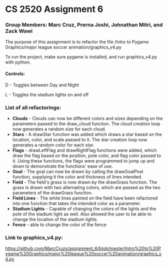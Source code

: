 # CS 2520 Assignment 6
### Group Members: Marc Cruz, Prerna Joshi, Johnathan Mitri, and Zack Wawi

The purpose of this assignment is to refactor the file /Intro to Pygame Graphics/major league soccer animation/graphics_v4.py

To run the project, make sure pygame is installed, and run graphics_v4.py with python. 

#### Controls:
D - Toggles between Day and Night

L - Toggles the stadium lights on and off

### List of all refactorings:
- **Clouds** - Clouds can now be different colors and sizes depending on the parameters passed to the draw_cloud function. The cloud creation loop now generates a random size for each cloud.
- **Stars** - A drawStar function was added which draws a star based on the location, color, and scale passed to it. The star creation loop now generates a random color for each star. 
- **Flags** - drawLeftFlag and drawRightFlag functions were added, which draw the flag based on the position, pole color, and flag color passed to it. Using these functions, the flags were programmed to jump up and down to demonstrate the functions' ease of use. 
- **Goal** - The goal can now be drawn by calling the drawGoalPost function, supplying it the color and thickness of lines intended. 
- **Field** - The field's grass is now drawn by the drawGrass function. The grass is drawn with two alternating colors, which are passed as the two parameters of the drawGrass function.
- **Field Lines** - The white lines painted on the field have been refactored into one function that takes the intended color as a parameter.
- **Stadium Lights** - Capable of changing the colors of the lights and the pole of the stadium light as well. Also allowed the user to be able to change the location of the stadium lights.
- **Fence** - able to change the color of the fence 

### Link to graphics_v4.py:
https://github.com/MarcCruzs/assignment_6/blob/master/Intro%20to%20Pygame%20Graphics/major%20league%20soccer%20animation/graphics_v4.py
